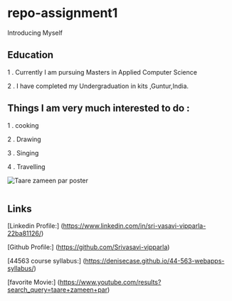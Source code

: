 # repo-assignment1
 Introducing Myself


## Education

1 . Currently I am pursuing Masters in Applied Computer Science 

2 . I have completed my Undergraduation in kits ,Guntur,India.

## Things I am very much interested to do :

1 . cooking

2 . Drawing

3 . Singing

4 . Travelling

![Taare zameen par poster](https://www.google.com/imgres?imgurl=https%3A%2F%2Fupload.wikimedia.org%2Fwikipedia%2Fen%2Fb%2Fb4%2FTaare_Zameen_Par_Like_Stars_on_Earth_poster.png&imgrefurl=https%3A%2F%2Fen.wikipedia.org%2Fwiki%2FTaare_Zameen_Par&tbnid=sujuyYYJtNdv_M&vet=12ahUKEwiksKegsLXrAhWGe60KHRwrCSUQMygCegUIARDWAQ..i&docid=oW6v_i9FA5cjQM&w=258&h=387&q=taare%20zameen%20par&ved=2ahUKEwiksKegsLXrAhWGe60KHRwrCSUQMygCegUIARDWAQ)


![]()


## Links
[Linkedin Profile:] (https://www.linkedin.com/in/sri-vasavi-vipparla-22ba81126/)

[Github Profile:] (https://github.com/Srivasavi-vipparla)

[44563 course syllabus:] (https://denisecase.github.io/44-563-webapps-syllabus/)

[favorite Movie:] (https://www.youtube.com/results?search_query=taare+zameen+par)
